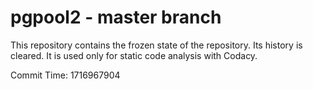 # pgpool2 - master branch

This repository contains the frozen state of the repository.
Its history is cleared. It is used only for static code
analysis with Codacy.

Commit Time: 1716967904